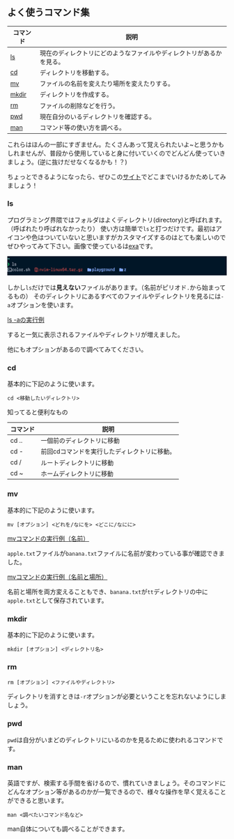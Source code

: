 ## よく使うコマンド集

| コマンド        | 説明                                                                 |
| --------------- | -------------------------------------------------------------------- |
| [ls](#ls)       | 現在のディレクトリにどのようなファイルやディレクトリがあるかを見る。 |
| [cd](#cd)       | ディレクトリを移動する。                                             |
| [mv](#mv)       | ファイルの名前を変えたり場所を変えたりする。                         |
| [mkdir](#mkdir) | ディレクトリを作成する。                                             |
| [rm](#rm)       | ファイルの削除などを行う。                                           |
| [pwd](#pwd)     | 現在自分のいるディレクトリを確認する。                               |
| [man](#man)     | コマンド等の使い方を調べる。                                         |

これらはほんの一部にすぎません。たくさんあって覚えられたいよ~と思うかもしれませんが、普段から使用していると身に付いていくのでどんどん使っていきましょう。(逆に抜けだせなくなるかも！？)

ちょっとできるようになったら、ぜひこの[サイト](https://cmdchallenge.com/)でどこまでいけるかためしてみましょう！

### ls
プログラミング界隈ではフォルダはよくディレクトリ(directory)と呼ばれます。（呼ばれたり呼ばれなかったり）
使い方は簡単で`ls`と打つだけです。最初はアイコンや色はついていないと思いますがカスタマイズするのはとても楽しいのでぜひやってみて下さい。画像で使っているは[exa](https://github.com/eza-community/eza)です。  

![lsの実行例](./img/ls.png)

しかし`ls`だけでは**見えない**ファイルがあります。（名前がピリオド`.`から始まってるもの）
そのディレクトリにあるすべてのファイルやディレクトリを見るには`-a`オプションを使います。

[ls -aの実行例](./img/ls-a.png)

すると一気に表示されるファイルやディレクトリが増えました。

他にもオプションがあるので調べてみてください。

### cd
基本的に下記のように使います。
```shell
cd <移動したいディレクトリ>
```
知ってると便利なもの

| コマンド | 説明                                         |
| -------- | -------------------------------------------- |
| cd ..    | 一個前のディレクトリに移動                   |
| cd -     | 前回cdコマンドを実行したディレクトリに移動。 |
| cd /     | ルートディレクトリに移動                         |
| cd ~     | ホームディレクトリに移動                     |

### mv
基本的に下記のように使います。
```shell
mv [オプション] <どれを/なにを> <どこに/なにに>
```
[mvコマンドの実行例（名前）](./img/mv.png)

`apple.txt`ファイルが`banana.txt`ファイルに名前が変わっている事が確認できました。

[mvコマンドの実行例（名前と場所）](./img/mv-name-where.png)

名前と場所を両方変えることもでき、`banana.txt`が`tt`ディレクトリの中に`apple.txt`として保存されています。

### mkdir
基本的に下記のように使います。
```shell
mkdir [オプション] <ディレクトリ名>
```

### rm
```shell
rm [オプション] <ファイルやディレクトリ>
```
ディレクトリを消すときは`-r`オプションが必要ということを忘れないようにしましょう。

### pwd
`pwd`は自分がいまどのディレクトリにいるのかを見るために使われるコマンドです。

### man
英語ですが、検索する手間を省けるので、慣れていきましょう。そのコマンドにどんなオプション等があるのかが一覧できるので、様々な操作を早く覚えることができると思います。

```shell
man <調べたいコマンド名など>
```

man自体についても調べることができます。


